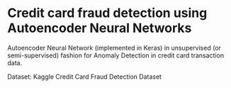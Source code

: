# Credit card fraud detection using Autoencoder Neural Networks

Autoencoder Neural Network (implemented in Keras) in unsupervised (or semi-supervised) fashion for Anomaly Detection in credit card transaction data. 

Dataset: Kaggle Credit Card Fraud Detection Dataset
